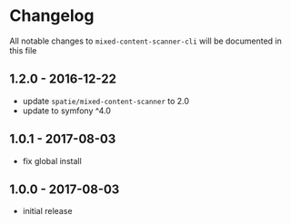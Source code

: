 # Changelog

All notable changes to `mixed-content-scanner-cli` will be documented in this file

## 1.2.0 - 2016-12-22

- update `spatie/mixed-content-scanner` to 2.0
- update to symfony ^4.0

## 1.0.1 - 2017-08-03

- fix global install

## 1.0.0 - 2017-08-03

- initial release
